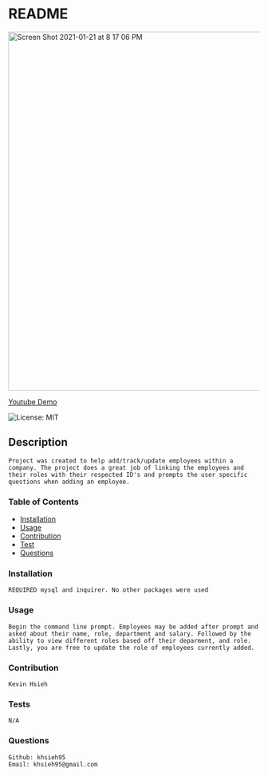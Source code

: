 # README

<img width="720" alt="Screen Shot 2021-01-21 at 8 17 06 PM" src="https://user-images.githubusercontent.com/74025123/105445816-b24f0300-5c25-11eb-8d87-c2aba555dbbd.png">

[Youtube Demo](https://www.youtube.com/watch?v=4dKVNbwi5qA)

![License: MIT](https://img.shields.io/badge/License-MIT-green.svg)

## Description

    Project was created to help add/track/update employees within a company. The project does a great job of linking the employees and their roles with their respected ID's and prompts the user specific questions when adding an employee.

### Table of Contents

- [Installation](#installation)
- [Usage](#usage)
- [Contribution](#contribution)
- [Test](#tests)
- [Questions](#questions)

### Installation

    REQUIRED mysql and inquirer. No other packages were used

### Usage

    Begin the command line prompt. Employees may be added after prompt and asked about their name, role, department and salary. Followed by the ability to view different roles based off their deparment, and role. Lastly, you are free to update the role of employees currently added.

### Contribution

    Kevin Hsieh

### Tests

    N/A

### Questions

    Github: khsieh95
    Email: khsieh95@gmail.com
